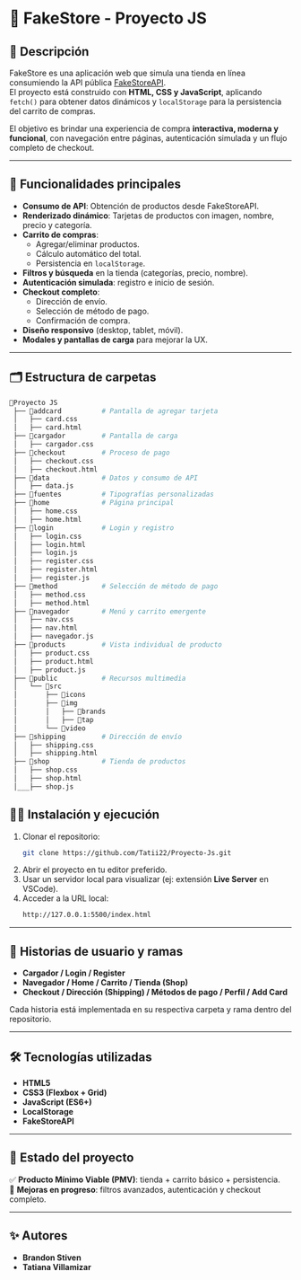 # 🛒 FakeStore - Proyecto JS

## 📌 Descripción
FakeStore es una aplicación web que simula una tienda en línea consumiendo la API pública [FakeStoreAPI](https://fakestoreapi.com/products).  
El proyecto está construido con **HTML, CSS y JavaScript**, aplicando `fetch()` para obtener datos dinámicos y `localStorage` para la persistencia del carrito de compras.  

El objetivo es brindar una experiencia de compra **interactiva, moderna y funcional**, con navegación entre páginas, autenticación simulada y un flujo completo de checkout.

---

## 🚀 Funcionalidades principales
- **Consumo de API**: Obtención de productos desde FakeStoreAPI.  
- **Renderizado dinámico**: Tarjetas de productos con imagen, nombre, precio y categoría.  
- **Carrito de compras**:
  - Agregar/eliminar productos.
  - Cálculo automático del total.
  - Persistencia en `localStorage`.  
- **Filtros y búsqueda** en la tienda (categorías, precio, nombre).  
- **Autenticación simulada**: registro e inicio de sesión.  
- **Checkout completo**:
  - Dirección de envío.
  - Selección de método de pago.
  - Confirmación de compra.  
- **Diseño responsivo** (desktop, tablet, móvil).  
- **Modales y pantallas de carga** para mejorar la UX.  

---

## 🗂️ Estructura de carpetas
```bash
📁Proyecto JS
 ├── 📁addcard          # Pantalla de agregar tarjeta
 │   ├── card.css
 │   ├── card.html
 ├── 📁cargador         # Pantalla de carga
 │   ├── cargador.css
 ├── 📁checkout         # Proceso de pago
 │   ├── checkout.css
 │   ├── checkout.html
 ├── 📁data             # Datos y consumo de API
 │   ├── data.js
 ├── 📁fuentes          # Tipografías personalizadas
 ├── 📁home             # Página principal
 │   ├── home.css
 │   ├── home.html
 ├── 📁login            # Login y registro
 │   ├── login.css
 │   ├── login.html
 │   ├── login.js
 │   ├── register.css
 │   ├── register.html
 │   ├── register.js
 ├── 📁method           # Selección de método de pago
 │   ├── method.css
 │   ├── method.html
 ├── 📁navegador        # Menú y carrito emergente
 │   ├── nav.css
 │   ├── nav.html
 │   ├── navegador.js
 ├── 📁products         # Vista individual de producto
 │   ├── product.css
 │   ├── product.html
 │   ├── product.js
 ├── 📁public           # Recursos multimedia
 │   └── 📁src
 │       ├── 📁icons
 │       ├── 📁img
 │       │   ├── 📁brands
 │       │   ├── 📁tap
 │       └── 📁video
 ├── 📁shipping         # Dirección de envío
 │   ├── shipping.css
 │   ├── shipping.html
 ├── 📁shop             # Tienda de productos
 │   ├── shop.css
 │   ├── shop.html
 │___├── shop.js
```

## 🧑‍💻 Instalación y ejecución

1. Clonar el repositorio:
   ```bash
   git clone https://github.com/Tatii22/Proyecto-Js.git
   ```
2. Abrir el proyecto en tu editor preferido.  
3. Usar un servidor local para visualizar (ej: extensión **Live Server** en VSCode).  
4. Acceder a la URL local:  
   ```bash
   http://127.0.0.1:5500/index.html
   ```
---

## 📝 Historias de usuario y ramas

- **Cargador / Login / Register**  
- **Navegador / Home / Carrito / Tienda (Shop)**  
- **Checkout / Dirección (Shipping) / Métodos de pago / Perfil / Add Card**  

Cada historia está implementada en su respectiva carpeta y rama dentro del repositorio.

---

## 🛠️ Tecnologías utilizadas

- **HTML5**  
- **CSS3 (Flexbox + Grid)**  
- **JavaScript (ES6+)**  
- **LocalStorage**  
- **FakeStoreAPI**  

---

## 📌 Estado del proyecto

✅ **Producto Mínimo Viable (PMV)**: tienda + carrito básico + persistencia.  
🚧 **Mejoras en progreso**: filtros avanzados, autenticación y checkout completo.  

---

## ✨ Autores

- **Brandon Stiven**  
- **Tatiana Villamizar**
